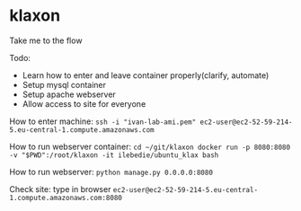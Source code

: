 # klaxon
Take me to the flow

Todo:
- Learn how to enter and leave container properly(clarify, automate)
- Setup mysql container
- Setup apache webserver
- Allow access to site for everyone


How to enter machine:
`ssh -i "ivan-lab-ami.pem" ec2-user@ec2-52-59-214-5.eu-central-1.compute.amazonaws.com`

How to run webserver container:
`cd ~/git/klaxon
docker run -p 8080:8080  -v "$PWD":/root/klaxon -it ilebedie/ubuntu_klax bash`

How to run webserver:
`python manage.py 0.0.0.0:8080`

Check site: type in browser
`ec2-user@ec2-52-59-214-5.eu-central-1.compute.amazonaws.com:8080`

